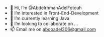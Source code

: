 - 👋 Hi, I’m @AbdelrhmanAdelFotouh
- 👀 I’m interested in Front-End-Development
- 🌱 I’m currently learning Java
- 💞️ I’m looking to collaborate on ...
- 📫  Email me on abdoadel306@gmail.com

<!---
AbdelrhmanAdelFotouh/AbdelrhmanAdelFotouh is a ✨ special ✨ repository because its `README.md` (this file) appears on your GitHub profile.
You can click the Preview link to take a look at your changes.
--->
